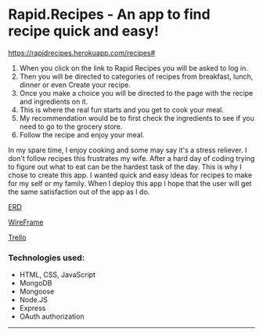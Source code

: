 # Rapid.Recipes - An app to find recipe quick and easy!

 https://rapidrecipes.herokuapp.com/recipes#


1. When you click on the link to Rapid Recipes you will be asked to log in.
2. Then you will be directed to categories of recipes from breakfast, lunch, dinner or even Create your recipe.
3. Once you make a choice you will be directed to the page with the recipe and ingredients on it.
4. This is where the real fun starts and you get to cook your meal.
5. My recommendation would be to first check the ingredients to see if you need to go to the grocery store.
6. Follow the recipe and enjoy your meal.

In my spare time, I enjoy cooking and some may say it's a stress reliever. I don't follow recipes this frustrates my wife. After a hard day of coding trying to figure out what to eat can be the hardest task of the day. This is why I chose to create this app. I wanted quick and easy ideas for recipes to make for my self or my family. When I deploy this app I hope that the user will get the same satisfaction out of the app as I do.

[ERD](https://i.imgur.com/Zq6n1HI.jpg)

[WireFrame](https://i.imgur.com/c3S5Zzb.jpg)

[Trello](https://trello.com/b/G7G7evUa/cookbook)


### Technologies used:
- HTML, CSS, JavaScript
- MongoDB
- Mongoose
- Node.JS
- Express
- OAuth authorization
---



